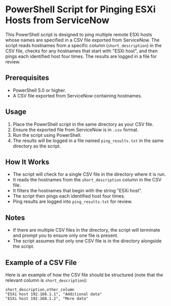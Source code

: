 # PowerShell Script for Pinging ESXi Hosts from ServiceNow

This PowerShell script is designed to ping multiple remote ESXi hosts whose names are specified in a CSV file exported from ServiceNow. The script reads hostnames from a specific column (`short_description`) in the CSV file, checks for any hostnames that start with "ESXi host", and then pings each identified host four times. The results are logged in a file for review.

## Prerequisites

- PowerShell 5.0 or higher.
- A CSV file exported from ServiceNow containing hostnames.

## Usage

1. Place the PowerShell script in the same directory as your CSV file.
2. Ensure the exported file from ServiceNow is in `.csv` format.
3. Run the script using PowerShell.
4. The results will be logged in a file named `ping_results.txt` in the same directory as the script.

## How It Works

- The script will check for a single CSV file in the directory where it is run.
- It reads the hostnames from the `short_description` column in the CSV file.
- It filters the hostnames that begin with the string "ESXi host".
- The script then pings each identified host four times.
- Ping results are logged into `ping_results.txt` for review.

## Notes

- If there are multiple CSV files in the directory, the script will terminate and prompt you to ensure only one file is present.
- The script assumes that only one CSV file is in the directory alongside the script.

## Example of a CSV File

Here is an example of how the CSV file should be structured (note that the relevant column is `short_description`):

```csv
short_description,other_column
"ESXi host 192.168.1.1", "Additional data"
"ESXi host 192.168.1.2", "More data"

